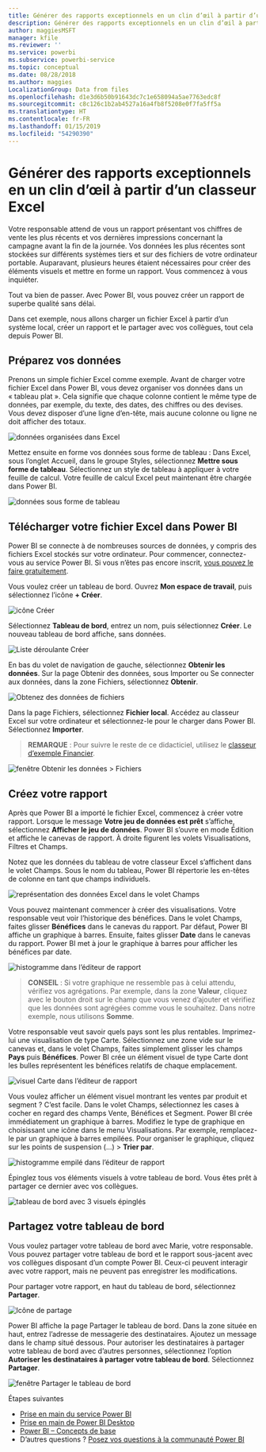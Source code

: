 ```yaml
---
title: Générer des rapports exceptionnels en un clin d’œil à partir d’un classeur Excel
description: Générer des rapports exceptionnels en un clin d’œil à partir d’un classeur Excel
author: maggiesMSFT
manager: kfile
ms.reviewer: ''
ms.service: powerbi
ms.subservice: powerbi-service
ms.topic: conceptual
ms.date: 08/28/2018
ms.author: maggies
LocalizationGroup: Data from files
ms.openlocfilehash: d1e3d6b50b91643dc7c1e658094a5ae7763edc8f
ms.sourcegitcommit: c8c126c1b2ab4527a16a4fb8f5208e0f7fa5ff5a
ms.translationtype: HT
ms.contentlocale: fr-FR
ms.lasthandoff: 01/15/2019
ms.locfileid: "54290390"
---
```

# <a name="from-excel-workbook-to-stunning-report-in-no-time"></a>Générer des rapports exceptionnels en un clin d’œil à partir d’un classeur Excel
Votre responsable attend de vous un rapport présentant vos chiffres de vente les plus récents et vos dernières impressions concernant la campagne avant la fin de la journée. Vos données les plus récentes sont stockées sur différents systèmes tiers et sur des fichiers de votre ordinateur portable. Auparavant, plusieurs heures étaient nécessaires pour créer des éléments visuels et mettre en forme un rapport. Vous commencez à vous inquiéter.

Tout va bien de passer. Avec Power BI, vous pouvez créer un rapport de superbe qualité sans délai.

Dans cet exemple, nous allons charger un fichier Excel à partir d’un système local, créer un rapport et le partager avec vos collègues, tout cela depuis Power BI.

## <a name="prepare-your-data"></a>Préparez vos données
Prenons un simple fichier Excel comme exemple. Avant de charger votre fichier Excel dans Power BI, vous devez organiser vos données dans un « tableau plat ». Cela signifie que chaque colonne contient le même type de données, par exemple, du texte, des dates, des chiffres ou des devises. Vous devez disposer d’une ligne d’en-tête, mais aucune colonne ou ligne ne doit afficher des totaux.

![données organisées dans Excel](media/service-from-excel-to-stunning-report/pbi_excel_file.png)

Mettez ensuite en forme vos données sous forme de tableau : Dans Excel, sous l’onglet Accueil, dans le groupe Styles, sélectionnez **Mettre sous forme de tableau**. Sélectionnez un style de tableau à appliquer à votre feuille de calcul. Votre feuille de calcul Excel peut maintenant être chargée dans Power BI.

![données sous forme de tableau](media/service-from-excel-to-stunning-report/pbi_excel_table.png)

## <a name="upload-your-excel-file-into-power-bi"></a>Télécharger votre fichier Excel dans Power BI
Power BI se connecte à de nombreuses sources de données, y compris des fichiers Excel stockés sur votre ordinateur. Pour commencer, connectez-vous au service Power BI. Si vous n’êtes pas encore inscrit, [vous pouvez le faire gratuitement](https://powerbi.com).

Vous voulez créer un tableau de bord. Ouvrez **Mon espace de travail**, puis sélectionnez l’icône **+ Créer**.

![icône Créer](media/service-from-excel-to-stunning-report/power-bi-new-dash.png)

Sélectionnez **Tableau de bord**, entrez un nom, puis sélectionnez **Créer**. Le nouveau tableau de bord affiche, sans données.

![Liste déroulante Créer](media/service-from-excel-to-stunning-report/power-bi-create-dash.png)

En bas du volet de navigation de gauche, sélectionnez **Obtenir les données**. Sur la page Obtenir des données, sous Importer ou Se connecter aux données, dans la zone Fichiers, sélectionnez **Obtenir**.

![Obtenez des données de fichiers](media/service-from-excel-to-stunning-report/pbi_get_files.png)

Dans la page Fichiers, sélectionnez **Fichier local**. Accédez au classeur Excel sur votre ordinateur et sélectionnez-le pour le charger dans Power BI. Sélectionnez **Importer**.

> **REMARQUE** : Pour suivre le reste de ce didacticiel, utilisez le [classeur d’exemple Financier](sample-financial-download.md).
> 
> 

![fenêtre Obtenir les données > Fichiers](media/service-from-excel-to-stunning-report/pbi_local_file.png)

## <a name="build-your-report"></a>Créez votre rapport
Après que Power BI a importé le fichier Excel, commencez à créer votre rapport. Lorsque le message **Votre jeu de données est prêt** s’affiche, sélectionnez **Afficher le jeu de données**.  Power BI s’ouvre en mode Édition et affiche le canevas de rapport. À droite figurent les volets Visualisations, Filtres et Champs.

Notez que les données du tableau de votre classeur Excel s’affichent dans le volet Champs. Sous le nom du tableau, Power BI répertorie les en-têtes de colonne en tant que champs individuels.

![représentation des données Excel dans le volet Champs](media/service-from-excel-to-stunning-report/pbi_report_fields.png)

Vous pouvez maintenant commencer à créer des visualisations. Votre responsable veut voir l’historique des bénéfices. Dans le volet Champs, faites glisser **Bénéfices** dans le canevas du rapport. Par défaut, Power BI affiche un graphique à barres. Ensuite, faites glisser **Date** dans le canevas du rapport. Power BI met à jour le graphique à barres pour afficher les bénéfices par date.

![histogramme dans l’éditeur de rapport](media/service-from-excel-to-stunning-report/pbi_report_pin-new.png)

> **CONSEIL** : Si votre graphique ne ressemble pas à celui attendu, vérifiez vos agrégations. Par exemple, dans la zone **Valeur**, cliquez avec le bouton droit sur le champ que vous venez d’ajouter et vérifiez que les données sont agrégées comme vous le souhaitez.  Dans notre exemple, nous utilisons **Somme**.
> 
> 

Votre responsable veut savoir quels pays sont les plus rentables. Imprimez-lui une visualisation de type Carte. Sélectionnez une zone vide sur le canevas et, dans le volet Champs, faites simplement glisser les champs **Pays** puis **Bénéfices**. Power BI crée un élément visuel de type Carte dont les bulles représentent les bénéfices relatifs de chaque emplacement.

![visuel Carte dans l’éditeur de rapport](media/service-from-excel-to-stunning-report/pbi_report_map-new.png)

Vous voulez afficher un élément visuel montrant les ventes par produit et segment ? C’est facile. Dans le volet Champs, sélectionnez les cases à cocher en regard des champs Vente, Bénéfices et Segment. Power BI crée immédiatement un graphique à barres. Modifiez le type de graphique en choisissant une icône dans le menu Visualisations. Par exemple, remplacez-le par un graphique à barres empilées.  Pour organiser le graphique, cliquez sur les points de suspension (...) > **Trier par**.

![histogramme empilé dans l’éditeur de rapport](media/service-from-excel-to-stunning-report/pbi_barchart-new.png)

Épinglez tous vos éléments visuels à votre tableau de bord. Vous êtes prêt à partager ce dernier avec vos collègues.

![tableau de bord avec 3 visuels épinglés](media/service-from-excel-to-stunning-report/pbi_report.png)

## <a name="share-your-dashboard"></a>Partagez votre tableau de bord
Vous voulez partager votre tableau de bord avec Marie, votre responsable. Vous pouvez partager votre tableau de bord et le rapport sous-jacent avec vos collègues disposant d’un compte Power BI. Ceux-ci peuvent interagir avec votre rapport, mais ne peuvent pas enregistrer les modifications.

Pour partager votre rapport, en haut du tableau de bord, sélectionnez **Partager**.

![Icône de partage](media/service-from-excel-to-stunning-report/power-bi-share.png)

Power BI affiche la page Partager le tableau de bord. Dans la zone située en haut, entrez l’adresse de messagerie des destinataires. Ajoutez un message dans le champ situé dessous. Pour autoriser les destinataires à partager votre tableau de bord avec d’autres personnes, sélectionnez l’option **Autoriser les destinataires à partager votre tableau de bord**. Sélectionnez **Partager**.

![fenêtre Partager le tableau de bord](media/service-from-excel-to-stunning-report/power-bi-share-dash-new.png)

Étapes suivantes

* [Prise en main du service Power BI](service-get-started.md)
* [Prise en main de Power BI Desktop](desktop-getting-started.md)
* [Power BI – Concepts de base](consumer/end-user-basic-concepts.md)
* D’autres questions ? [Posez vos questions à la communauté Power BI](http://community.powerbi.com/)

